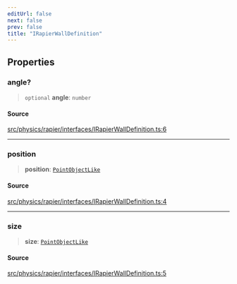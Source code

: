 ```yaml
---
editUrl: false
next: false
prev: false
title: "IRapierWallDefinition"
---
```


## Properties

### angle?

> `optional` **angle**: `number`

#### Source

[src/physics/rapier/interfaces/IRapierWallDefinition.ts:6](https://github.com/relishinc/dill-pixel/blob/c79d8e8552aaa0f13a29535c819ae67d025b4669/src/physics/rapier/interfaces/IRapierWallDefinition.ts#L6)

***

### position

> **position**: [`PointObjectLike`](/api/type-aliases/pointobjectlike/)

#### Source

[src/physics/rapier/interfaces/IRapierWallDefinition.ts:4](https://github.com/relishinc/dill-pixel/blob/c79d8e8552aaa0f13a29535c819ae67d025b4669/src/physics/rapier/interfaces/IRapierWallDefinition.ts#L4)

***

### size

> **size**: [`PointObjectLike`](/api/type-aliases/pointobjectlike/)

#### Source

[src/physics/rapier/interfaces/IRapierWallDefinition.ts:5](https://github.com/relishinc/dill-pixel/blob/c79d8e8552aaa0f13a29535c819ae67d025b4669/src/physics/rapier/interfaces/IRapierWallDefinition.ts#L5)
